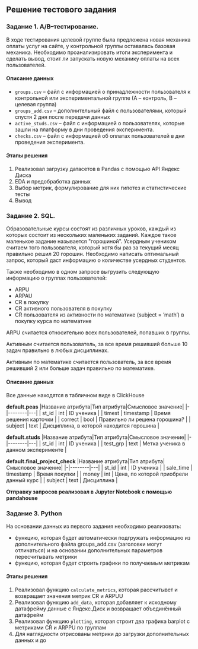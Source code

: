 ## Решение тестового задания

### Задание 1. A/B–тестирование.
В ходе тестирования целевой группе была предложена новая механика оплаты услуг на сайте, у контрольной группы оставалась базовая механика. Необходимо проанализировать итоги эксперимента и сделать вывод, стоит ли запускать новую механику оплаты на всех пользователей.
 
#### Описание данных  
  - `groups.csv` – файл с информацией о принадлежности пользователя к контрольной или экспериментальной группе (А – контроль, B – целевая группа)   
  - `groups_add.csv` – дополнительный файл с пользователями, который спустя 2 дня после передачи данных
  - `active_studs.csv` – файл с информацией о пользователях, которые зашли на платформу в дни проведения эксперимента. 
  - `checks.csv` – файл с информацией об оплатах пользователей в дни проведения эксперимента.

#### Этапы решения
1. Реализовал загрузку датасетов в Pandas с помощью API Яндекс Диска
2. EDA и предобработка данных
3. Выбор метрик, формулирование для них гипотез и статистические тесты
4. Вывод 

   
### Задание 2. SQL.
Образовательные курсы состоят из различных уроков, каждый из которых состоит из нескольких маленьких заданий. Каждое такое маленькое задание называется "горошиной". Усердным учеником считаем того пользователя, который хотя бы раз за текущий месяц правильно решил 20 горошин. Необходимо написать оптимальный запрос, который даст информацию о количестве усердных студентов.

Также необходимо в одном запросе выгрузить следующую информацию о группах пользователей:
- ARPU 
- ARPAU 
- CR в покупку 
- СR активного пользователя в покупку 
- CR пользователя из активности по математике (subject = ’math’) в покупку курса по математике

ARPU считается относительно всех пользователей, попавших в группы.

Активным считается пользователь, за все время решивший больше 10 задач правильно в любых дисциплинах.

Активным по математике считается пользователь, за все время решивший 2 или больше задач правильно по математике.

#### Описание данных
Все данные находятся в табличном виде в ClickHouse

 **default.peas**
|Название атрибута|Тип атрибута|Смысловое значение|
|-|--------|---|
| st_id | int | ID ученика |
| timest | timestamp | 	Время решения карточки |
| correct | bool | Правильно ли решена горошина? |
| subject | text | Дисциплина, в которой находится горошина |

**default.studs**
|Название атрибута|Тип атрибута|Смысловое значение|
|-|--------|---|
| st_id | int | ID ученика |
| test_grp | text | Метка ученика в данном эксперименте |

**default.final_project_check**
|Название атрибута|Тип атрибута|Смысловое значение|
|-|--------|---|
| st_id | int | ID ученика |
| sale_time | timestamp | Время покупки |
| money | int | Цена, по которой приобрели данный курс |
| subject | text | Дисциплина |

**Отправку запросов реализовал в Jupyter Notebook с помощью pandahouse**


### Задание 3. Python

На основании данных из первого задания необходимо реализовать:
- функцию, которая будет автоматически подгружать информацию из дополнительного файла groups_add.csv (заголовки могут отличаться) и на основании дополнительных параметров пересчитывать метрики
- функцию, которая будет строить графики по получаемым метрикам

#### Этапы решения
1. Реализовал функцию `calculate_metrics`, которая рассчитывет и возвращает значения метрик CR и ARPUU
2. Реализовал функцию `add_data`, которая добавляет к исходному датафрейму данные с Яндекс.Диск и возвращает объединённый датафрейм
3. Реализовал функцию `plotting`, которая строит два графика barplot с метриками CR и ARPPU по группам
4. Для наглядности отрисованы метрики до загрузки дополнительных данных и до 
